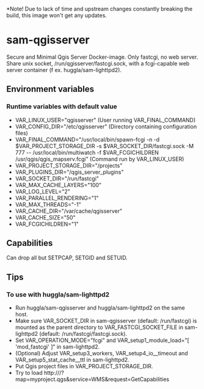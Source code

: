*Note! Due to lack of time and upstream changes constantly breaking the build, this image won't get any updates.

# sam-qgisserver
Secure and Minimal Qgis Server Docker-image. Only fastcgi, no web server. Share unix socket, /run/qgisserver/fastcgi.sock, with a fcgi-capable web server container (f ex. huggla/sam-lighttpd2).

## Environment variables
### Runtime variables with default value
* VAR_LINUX_USER="qgisserver" (User running VAR_FINAL_COMMAND)
* VAR_CONFIG_DIR="/etc/qgisserver" (Directory containing configuration files)
* VAR_FINAL_COMMAND="/usr/local/bin/spawn-fcgi -n -d \$VAR_PROJECT_STORAGE_DIR -s \$VAR_SOCKET_DIR/fastcgi.sock -M 777 -- /usr/local/bin/multiwatch -f \$VAR_FCGICHILDREN /usr/qgis/qgis_mapserv.fcgi" (Command run by VAR_LINUX_USER)
* VAR_PROJECT_STORAGE_DIR="/projects"
* VAR_PLUGINS_DIR="/qgis_server_plugins"
* VAR_SOCKET_DIR="/run/fastcgi"
* VAR_MAX_CACHE_LAYERS="100"
* VAR_LOG_LEVEL="2"
* VAR_PARALLEL_RENDERING="1"
* VAR_MAX_THREADS="-1"
* VAR_CACHE_DIR="/var/cache/qgisserver"
* VAR_CACHE_SIZE="50"
* VAR_FCGICHILDREN="1"

## Capabilities
Can drop all but SETPCAP, SETGID and SETUID.

## Tips
### To use with huggla/sam-lighttpd2
* Run huggla/sam-qgisserver and huggla/sam-lighttpd2 on the same host.
* Make sure VAR_SOCKET_DIR in sam-qgisserver (default: /run/fastcgi) is mounted as the parent directory to VAR_FASTCGI_SOCKET_FILE in sam-lighttpd2 (default: /run/fastcgi/fastcgi.sock).
* Set VAR_OPERATION_MODE="fcgi" and VAR_setup1_module_load="[ 'mod_fastcgi' ]" in sam-lighttpd2.
* (Optional) Adjust VAR_setup3_workers, VAR_setup4_io__timeout and VAR_setup5_stat_cache__ttl in sam-lighttpd2.
* Put Qgis project files in VAR_PROJECT_STORAGE_DIR.
* Try to load http://<hostaddress>/?map=myproject.qgs&service=WMS&request=GetCapabilities
